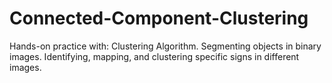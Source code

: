 # Connected-Component-Clustering
Hands-on practice with:  Clustering Algorithm. Segmenting objects in binary images. Identifying, mapping, and clustering specific signs in different images.
